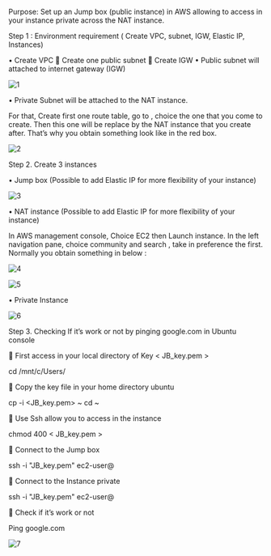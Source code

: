 
Purpose: Set up an Jump box (public instance) in AWS allowing to access in your instance private across the NAT instance.

Step 1 : Environment requirement ( Create VPC, subnet, IGW, Elastic IP, Instances)

•	Create VPC   Create one public subnet  Create IGW 
•	Public subnet will attached to internet gateway (IGW) 

![1](https://user-images.githubusercontent.com/51121757/69834360-c077de00-1231-11ea-9d16-1616a0f32df2.PNG)

•	Private Subnet will be attached to the NAT instance. 

For that, Create first one route table, go to <edit route table association >, choice the one that you come to create. Then this one will be replace by the NAT instance that you create after. That’s why you obtain something look like in the red box.

![2](https://user-images.githubusercontent.com/51121757/69834390-f9b04e00-1231-11ea-9d10-6a2dfcaf981b.PNG)

Step 2. Create 3 instances

•	Jump box (Possible to add Elastic IP for more flexibility of your instance)

![3](https://user-images.githubusercontent.com/51121757/69834395-00d75c00-1232-11ea-98eb-0552028c4570.PNG)


•	NAT instance (Possible to add Elastic IP for more flexibility of your instance)

In AWS management console, Choice EC2 then Launch instance.
In the left navigation pane, choice community and search <amzn-ami-vpc-nat>, take in preference the first. Normally you obtain something in below :

![4](https://user-images.githubusercontent.com/51121757/69834399-0765d380-1232-11ea-8479-3d1b176f3c73.PNG)

![5](https://user-images.githubusercontent.com/51121757/69834402-0c2a8780-1232-11ea-96db-7c87a1d60b74.PNG)

•	Private Instance

![6](https://user-images.githubusercontent.com/51121757/69834408-1056a500-1232-11ea-8ccb-74cce9d3cbee.PNG)

Step 3. Checking If it’s work or not by pinging google.com in Ubuntu console

	First access in your local directory of Key < JB_key.pem >

cd /mnt/c/Users/

	Copy the key file in your home directory ubuntu


cp -i <JB_key.pem> ~
cd ~

	Use Ssh allow you to access in the instance


chmod 400 < JB_key.pem >

	Connect to the Jump  box


ssh -i "JB_key.pem" ec2-user@<IP address Jump box>

	Connect to the Instance private


ssh -i "JB_key.pem" ec2-user@<IP address private instance>


	Check if it’s work or not

Ping google.com

![7](https://user-images.githubusercontent.com/51121757/69834414-15b3ef80-1232-11ea-86e4-6989c31d9903.PNG)
